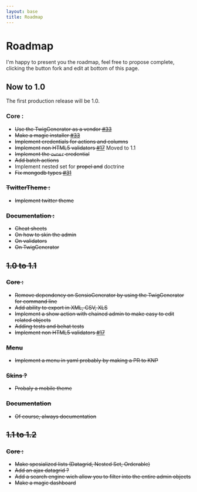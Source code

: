 ```yaml
---
layout: base
title: Roadmap
---
```


# Roadmap

I'm happy to present you the roadmap, feel free to propose complete, clicking the button fork and edit at bottom of this page.

## Now to 1.0
The first production release will be 1.0.  

### Core :

* <strike>Use the TwigGenerator as a vendor [#33](https://github.com/symfony2admingenerator/AdmingeneratorGeneratorBundle/issues/33)</strike>
* <strike>Make a magic installer [#33](https://github.com/symfony2admingenerator/AdmingeneratorGeneratorBundle/issues/33)</strike>
* <strike>Implement credentials for actions and columns</strike> 
* <strike>Implement non HTML5 validators [#17](https://github.com/symfony2admingenerator/AdmingeneratorGeneratorBundle/issues/17)</strike> Moved to 1.1
* <strike>Implement the `owner` credential</strike>
* <strike>Add batch actions</strike>
* Implement nested set for <strike>propel and</strike> doctrine<strike>
* <strike>Fix mongodb types [#31](https://github.com/symfony2admingenerator/AdmingeneratorGeneratorBundle/issues/31)</strike>

### TwitterTheme :

* Implement twitter theme

### Documentation :

* Cheat sheets
* On how to skin the admin
* On validators
* On TwigGenerator

## 1.0 to 1.1

### Core :

* Remove dependency on SensioGenerator by using the TwigGenerator for command line
* Add ability to export in XML, CSV, XLS
* Implement a show action with chained admin to make easy to edit related objects
* Adding tests and behat tests
* Implement non HTML5 validators [#17](https://github.com/symfony2admingenerator/AdmingeneratorGeneratorBundle/issues/17)

### Menu

* Implement a menu in yaml probably by making a PR to KNP

### Skins ?

* Probaly a mobile theme

### Documentation

* Of course, always documentation

## 1.1 to 1.2

### Core :

* Make spesialized lists (Datagrid, Nested Set, Orderable)
* Add an ajax datagrid ?
* Add a search engine wich allow you to filter into the entire admin objects
* Make a magic dashboard
